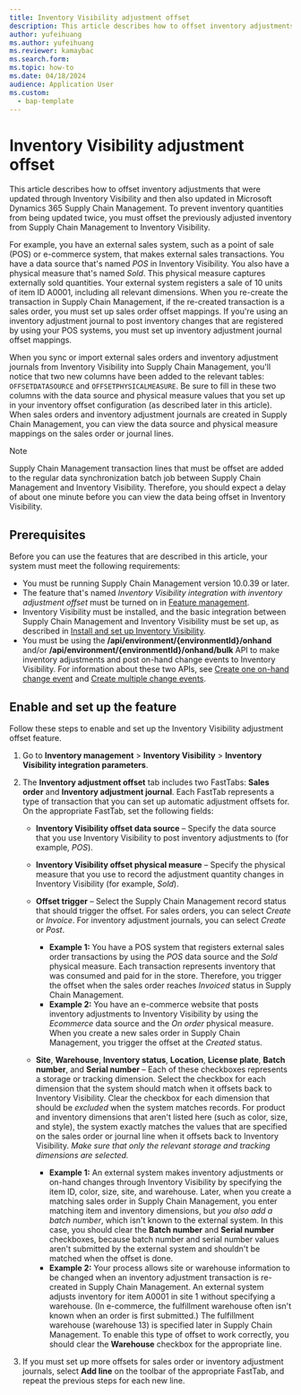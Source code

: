 ```yaml
---
title: Inventory Visibility adjustment offset
description: This article describes how to offset inventory adjustments that were updated through Inventory Visibility and then also updated in Microsoft Dynamics 365 Supply Chain Management.
author: yufeihuang
ms.author: yufeihuang
ms.reviewer: kamaybac
ms.search.form:
ms.topic: how-to
ms.date: 04/18/2024
audience: Application User
ms.custom: 
  - bap-template
---
```


# Inventory Visibility adjustment offset

This article describes how to offset inventory adjustments that were updated through Inventory Visibility and then also updated in Microsoft Dynamics 365 Supply Chain Management. To prevent inventory quantities from being updated twice, you must offset the previously adjusted inventory from Supply Chain Management to Inventory Visibility.

For example, you have an external sales system, such as a point of sale (POS) or e-commerce system, that makes external sales transactions. You have a data source that's named *POS* in Inventory Visibility. You also have a physical measure that's named *Sold*. This physical measure captures externally sold quantities. Your external system registers a sale of 10 units of item ID A0001, including all relevant dimensions. When you re-create the transaction in Supply Chain Management, if the re-created transaction is a sales order, you must set up sales order offset mappings. If you're using an inventory adjustment journal to post inventory changes that are registered by using your POS systems, you must set up inventory adjustment journal offset mappings.

When you sync or import external sales orders and inventory adjustment journals from Inventory Visibility into Supply Chain Management, you'll notice that two new columns have been added to the relevant tables: `OFFSETDATASOURCE` and `OFFSETPHYSICALMEASURE`. Be sure to fill in these two columns with the data source and physical measure values that you set up in your inventory offset configuration (as described later in this article). When sales orders and inventory adjustment journals are created in Supply Chain Management, you can view the data source and physical measure mappings on the sales order or journal lines.

> [!NOTE]
> Supply Chain Management transaction lines that must be offset are added to the regular data synchronization batch job between Supply Chain Management and Inventory Visibility. Therefore, you should expect a delay of about one minute before you can view the data being offset in Inventory Visibility.

## Prerequisites

Before you can use the features that are described in this article, your system must meet the following requirements:

- You must be running Supply Chain Management version 10.0.39 or later.
- The feature that's named *Inventory Visibility integration with inventory adjustment offset* must be turned on in [Feature management](../../fin-ops-core/fin-ops/get-started/feature-management/feature-management-overview.md).
- Inventory Visibility must be installed, and the basic integration between Supply Chain Management and Inventory Visibility must be set up, as described in [Install and set up Inventory Visibility](inventory-visibility-setup.md).
- You must be using the **/api/environment/\{environmentId\}/onhand** and/or **/api/environment/\{environmentId\}/onhand/bulk** API to make inventory adjustments and post on-hand change events to Inventory Visibility. For information about these two APIs, see [Create one on-hand change event](inventory-visibility-api#create-one-onhand-change-event) and [Create multiple change events](inventory-visibility-api#create-multiple-onhand-change-events).

## Enable and set up the feature

Follow these steps to enable and set up the Inventory Visibility adjustment offset feature.

1. Go to **Inventory management** \> **Inventory Visibility** \> **Inventory Visibility integration parameters**.
1. The **Inventory adjustment offset** tab includes two FastTabs: **Sales order** and **Inventory adjustment journal**. Each FastTab represents a type of transaction that you can set up automatic adjustment offsets for. On the appropriate FastTab, set the following fields:

    - **Inventory Visibility offset data source** – Specify the data source that you use Inventory Visibility to post inventory adjustments to (for example, *POS*).
    - **Inventory Visibility offset physical measure** – Specify the physical measure that you use to record the adjustment quantity changes in Inventory Visibility (for example, *Sold*).
    - **Offset trigger** – Select the Supply Chain Management record status that should trigger the offset. For sales orders, you can select *Create* or *Invoice*. For inventory adjustment journals, you can select *Create* or *Post*.

        - **Example 1:** You have a POS system that registers external sales order transactions by using the *POS* data source and the *Sold* physical measure. Each transaction represents inventory that was consumed and paid for in the store. Therefore, you trigger the offset when the sales order reaches *Invoiced* status in Supply Chain Management.
        - **Example 2:** You have an e-commerce website that posts inventory adjustments to Inventory Visibility by using the *Ecommerce* data source and the *On order* physical measure. When you create a new sales order in Supply Chain Management, you trigger the offset at the *Created* status.

    - **Site**, **Warehouse**, **Inventory status**, **Location**, **License plate**, **Batch number**, and **Serial number** – Each of these checkboxes represents a storage or tracking dimension. Select the checkbox for each dimension that the system should match when it offsets back to Inventory Visibility. Clear the checkbox for each dimension that should be *excluded* when the system matches records. For product and inventory dimensions that aren't listed here (such as color, size, and style), the system exactly matches the values that are specified on the sales order or journal line when it offsets back to Inventory Visibility. *Make sure that only the relevant storage and tracking dimensions are selected.*

        - **Example 1:** An external system makes inventory adjustments or on-hand changes through Inventory Visibility by specifying the item ID, color, size, site, and warehouse. Later, when you create a matching sales order in Supply Chain Management, you enter matching item and inventory dimensions, but *you also add a batch number*, which isn't known to the external system. In this case, you should clear the **Batch number** and **Serial number** checkboxes, because batch number and serial number values aren't submitted by the external system and shouldn't be matched when the offset is done.
        - **Example 2:** Your process allows site or warehouse information to be changed when an inventory adjustment transaction is re-created in Supply Chain Management. An external system adjusts inventory for item A0001 in site 1 without specifying a warehouse. (In e-commerce, the fulfillment warehouse often isn't known when an order is first submitted.) The fulfillment warehouse (warehouse 13) is specified later in Supply Chain Management. To enable this type of offset to work correctly, you should clear the **Warehouse** checkbox for the appropriate line.

1. If you must set up more offsets for sales order or inventory adjustment journals, select **Add line** on the toolbar of the appropriate FastTab, and repeat the previous steps for each new line.
